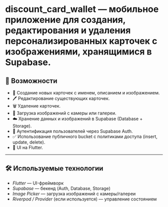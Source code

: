 # discount_card_wallet — мобильное приложение для создания, редактирования и удаления персонализированных карточек с изображениями, хранящимися в Supabase.

## 🚀 Возможности

- 📇 Создание новых карточек с именем, описанием и изображением.
- 🖊️ Редактирование существующих карточек.
- 🗑️ Удаление карточек.
- 📸 Загрузка изображений с камеры или галереи.
- ☁️ Хранение данных и изображений в Supabase (Database + Storage).
- 🔐 Аутентификация пользователей через Supabase Auth.
- ✅ Использование публичного bucket с политиками доступа (insert, update, delete).
- 📱 UI на Flutter.

---

## 🛠️ Используемые технологии

- *Flutter* — UI-фреймворк
- *Supabase* — бекенд (Auth, Database, Storage)
- *Image Picker* — загрузка изображений с камеры/галереи
- *Riverpod / Provider* (если используется) — управление состоянием
